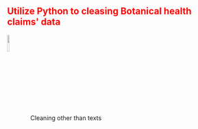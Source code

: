 <h2 style='color:red'> Utilize Python to cleasing Botanical health claims' data </h2> 
<div>
  <img style="vertical-align:middle" src="https://user-images.githubusercontent.com/65596664/154809596-a7527236-4775-4832-bf69-7eba010c968a.png" width=10% height=10%>
  <span>Cleaning other than texts</span>
 </div>


